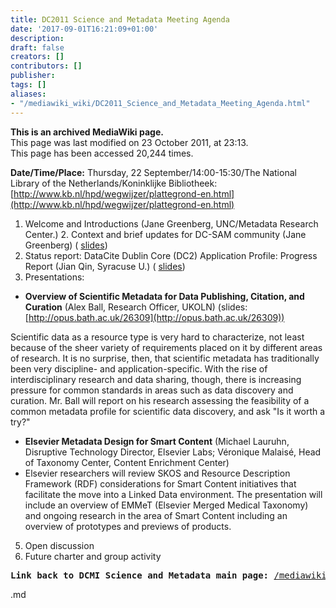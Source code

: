 ```yaml
---
title: DC2011 Science and Metadata Meeting Agenda
date: '2017-09-01T16:21:09+01:00'
description: 
draft: false
creators: []
contributors: []
publisher: 
tags: []
aliases:
- "/mediawiki_wiki/DC2011_Science_and_Metadata_Meeting_Agenda.html"
---
```


 **This is an archived MediaWiki page.**  
This page was last modified on 23 October 2011, at 23:13.  
This page has been accessed 20,244 times.

**Date/Time/Place:** Thursday, 22 September/14:00-15:30/The National Library of the Netherlands/Koninklijke Bibliotheek: [http://www.kb.nl/hpd/wegwijzer/plattegrond-en.html](http://www.kb.nl/hpd/wegwijzer/plattegrond-en.html)

1. Welcome and Introductions (Jane Greenberg, UNC/Metadata Research Center.) 2. Context and brief updates for DC-SAM community (Jane Greenberg) ( [slides](/mediawiki_wiki/files/DC2011_ScienceMetadataCommunity.pdf))  
3. Status report: DataCite Dublin Core (DC2) Application Profile: Progress Report (Jian Qin, Syracuse U.) ( [slides](/mediawiki_wiki/files/DC2AP_progress_report_at_DC2011.pdf))  
4. Presentations:

- **Overview of Scientific Metadata for Data Publishing, Citation, and Curation** (Alex Ball, Research Officer, UKOLN) (slides: [http://opus.bath.ac.uk/26309](http://opus.bath.ac.uk/26309))  

Scientific data as a resource type is very hard to characterize, not least because of the sheer variety of requirements placed on it by different areas of research. It is no surprise, then, that scientific metadata has traditionally been very discipline- and application-specific. With the rise of interdisciplinary research and data sharing, though, there is increasing pressure for common standards in areas such as data discovery and curation. Mr. Ball will report on his research assessing the feasibility of a common metadata profile for scientific data discovery, and ask "Is it worth a try?"

- **Elsevier Metadata Design for Smart Content** (Michael Lauruhn, Disruptive Technology Director, Elsevier Labs; Véronique Malaisé, Head of Taxonomy Center, Content Enrichment Center)   
- Elsevier researchers will review SKOS and Resource Description Framework (RDF) considerations for Smart Content initiatives that facilitate the move into a Linked Data environment. The presentation will include an overview of EMMeT (Elsevier Merged Medical Taxonomy) and ongoing research in the area of Smart Content including an overview of prototypes and previews of products.  

5. Open discussion   
6. Future charter and group activity

<pre><b>Link back to DCMI Science and Metadata main page:</b> <a href="/mediawiki_wiki/DCMI_Science_And_Metadata.md" class="external free" rel="nofollow">/mediawiki_wiki/DCMI_Science_And_Metadata.md</a>
</pre>.md